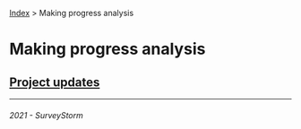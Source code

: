 [Index](../../../README.md) > Making progress analysis

# Making progress analysis

## [Project updates](project_updates.md)

---
###### 2021 - SurveyStorm
